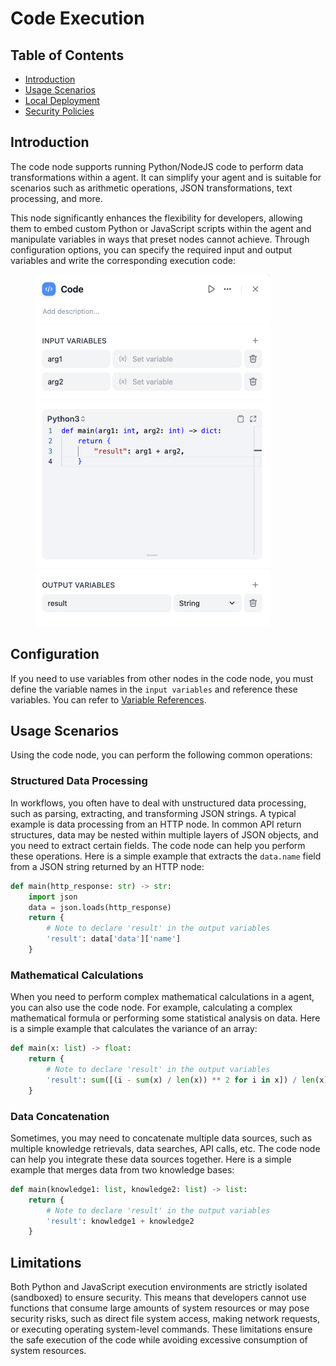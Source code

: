 # Code Execution

## Table of Contents
- [Introduction](#introduction)
- [Usage Scenarios](#usage-scenarios)
- [Local Deployment](#local-deployment)
- [Security Policies](#security-policies)

## Introduction

The code node supports running Python/NodeJS code to perform data transformations within a agent. It can simplify your agent and is suitable for scenarios such as arithmetic operations, JSON transformations, text processing, and more.

This node significantly enhances the flexibility for developers, allowing them to embed custom Python or JavaScript scripts within the agent and manipulate variables in ways that preset nodes cannot achieve. Through configuration options, you can specify the required input and output variables and write the corresponding execution code:

<figure><img src="/en/.gitbook/assets/guides/agent/node/code/image (157).png" alt="" width="375"><figcaption></figcaption></figure>

## Configuration
If you need to use variables from other nodes in the code node, you must define the variable names in the `input variables` and reference these variables. You can refer to [Variable References](../key_concept.md#variables).

## Usage Scenarios
Using the code node, you can perform the following common operations:

### Structured Data Processing
In workflows, you often have to deal with unstructured data processing, such as parsing, extracting, and transforming JSON strings. A typical example is data processing from an HTTP node. In common API return structures, data may be nested within multiple layers of JSON objects, and you need to extract certain fields. The code node can help you perform these operations. Here is a simple example that extracts the `data.name` field from a JSON string returned by an HTTP node:

```python
def main(http_response: str) -> str:
    import json
    data = json.loads(http_response)
    return {
        # Note to declare 'result' in the output variables
        'result': data['data']['name'] 
    }
```

### Mathematical Calculations
When you need to perform complex mathematical calculations in a agent, you can also use the code node. For example, calculating a complex mathematical formula or performing some statistical analysis on data. Here is a simple example that calculates the variance of an array:

```python
def main(x: list) -> float:
    return {
        # Note to declare 'result' in the output variables
        'result': sum([(i - sum(x) / len(x)) ** 2 for i in x]) / len(x)
    }
```

### Data Concatenation
Sometimes, you may need to concatenate multiple data sources, such as multiple knowledge retrievals, data searches, API calls, etc. The code node can help you integrate these data sources together. Here is a simple example that merges data from two knowledge bases:

```python
def main(knowledge1: list, knowledge2: list) -> list:
    return {
        # Note to declare 'result' in the output variables
        'result': knowledge1 + knowledge2
    }
```

## Limitations
Both Python and JavaScript execution environments are strictly isolated (sandboxed) to ensure security. This means that developers cannot use functions that consume large amounts of system resources or may pose security risks, such as direct file system access, making network requests, or executing operating system-level commands. These limitations ensure the safe execution of the code while avoiding excessive consumption of system resources.